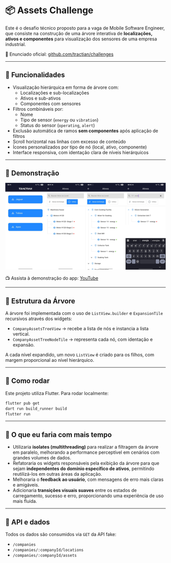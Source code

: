 # 📦 Assets Challenge

Este é o desafio técnico proposto para a vaga de Mobile Software Engineer, que consiste na construção de uma árvore interativa de **localizações, ativos e componentes** para visualização dos sensores de uma empresa industrial.

📄 Enunciado oficial: [github.com/tractian/challenges](https://github.com/tractian/challenges/tree/main/mobile#readme)

---

## 🧩 Funcionalidades

- Visualização hierárquica em forma de árvore com:
  - Localizações e sub-localizações
  - Ativos e sub-ativos
  - Componentes com sensores
- Filtros combináveis por:
  - Nome
  - Tipo de sensor (`energy` ou `vibration`)
  - Status do sensor (`operating`, `alert`)
- Exclusão automática de ramos **sem componentes** após aplicação de filtros
- Scroll horizontal nas linhas com excesso de conteúdo
- Ícones personalizados por tipo de nó (local, ativo, componente)
- Interface responsiva, com identação clara de níveis hierárquicos

---

## 📱 Demonstração

![](https://github.com/JunioJsv/juniojsv-bucket/blob/main/assets_challenge.jpg?raw=true)

📺 Assista à demonstração do app: [YouTube](https://youtu.be/xgFU9Uzm7LI)

---

## 📁 Estrutura da Árvore

A árvore foi implementada com o uso de `ListView.builder` e `ExpansionTile` recursivos através dos widgets:

- `CompanyAssetsTreeView` → recebe a lista de nós e instancia a lista vertical.
- `CompanyAssetTreeNodeTile` → representa cada nó, com identação e expansão.
  
A cada nível expandido, um novo `ListView` é criado para os filhos, com margem proporcional ao nível hierárquico.

---

## 🚀 Como rodar

Este projeto utiliza Flutter. Para rodar localmente:

```bash
flutter pub get
dart run build_runner build
flutter run
```

---

## 🔎 O que eu faria com mais tempo

- Utilizaria **isolates (multithreading)** para realizar a filtragem da árvore em paralelo, melhorando a performance perceptível em cenários com grandes volumes de dados.
- Refatoraria os widgets responsáveis pela exibição da árvore para que sejam **independentes do domínio específico de ativos**, permitindo reutilizá-los em outras áreas da aplicação.
- Melhoraria o **feedback ao usuário**, com mensagens de erro mais claras e amigáveis.
- Adicionaria **transições visuais suaves** entre os estados de carregamento, sucesso e erro, proporcionando uma experiência de uso mais fluida.

---

## 🔗 API e dados

Todos os dados são consumidos via `GET` da API fake:

* `/companies`
* `/companies/:companyId/locations`
* `/companies/:companyId/assets`
